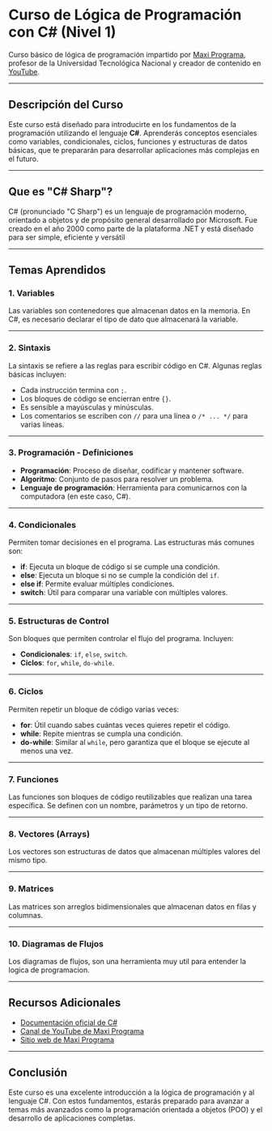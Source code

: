 # Curso de Lógica de Programación con C# (Nivel 1)

Curso básico de lógica de programación impartido por [Maxi Programa](https://maxiprograma.com/), profesor de la Universidad Tecnológica Nacional y creador de contenido en [YouTube](https://www.youtube.com/@MaxiPrograma).

---

## Descripción del Curso
Este curso está diseñado para introducirte en los fundamentos de la programación utilizando el lenguaje **C#**. Aprenderás conceptos esenciales como variables, condicionales, ciclos, funciones y estructuras de datos básicas, que te prepararán para desarrollar aplicaciones más complejas en el futuro.

--- 

## Que es "C# Sharp"?
C# (pronunciado "C Sharp") es un lenguaje de programación moderno, orientado a objetos y de propósito general desarrollado por Microsoft. Fue creado en el año 2000 como parte de la plataforma .NET y está diseñado para ser simple, eficiente y versátil

---

## Temas Aprendidos

### 1. Variables
Las variables son contenedores que almacenan datos en la memoria. En C#, es necesario declarar el tipo de dato que almacenará la variable.

---

### 2. Sintaxis
La sintaxis se refiere a las reglas para escribir código en C#. Algunas reglas básicas incluyen:
- Cada instrucción termina con `;`.
- Los bloques de código se encierran entre `{}`.
- Es sensible a mayúsculas y minúsculas.
- Los comentarios se escriben con `//` para una línea o `/* ... */` para varias líneas.

---

### 3. Programación - Definiciones
- **Programación**: Proceso de diseñar, codificar y mantener software.
- **Algoritmo**: Conjunto de pasos para resolver un problema.
- **Lenguaje de programación**: Herramienta para comunicarnos con la computadora (en este caso, C#).

---

### 4. Condicionales
Permiten tomar decisiones en el programa. Las estructuras más comunes son:
- **if**: Ejecuta un bloque de código si se cumple una condición.
- **else**: Ejecuta un bloque si no se cumple la condición del `if`.
- **else if**: Permite evaluar múltiples condiciones.
- **switch**: Útil para comparar una variable con múltiples valores.

---

### 5. Estructuras de Control
Son bloques que permiten controlar el flujo del programa. Incluyen:
- **Condicionales**: `if`, `else`, `switch`.
- **Ciclos**: `for`, `while`, `do-while`.

---

### 6. Ciclos
Permiten repetir un bloque de código varias veces:
- **for**: Útil cuando sabes cuántas veces quieres repetir el código.
- **while**: Repite mientras se cumpla una condición.
- **do-while**: Similar al `while`, pero garantiza que el bloque se ejecute al menos una vez.

---

### 7. Funciones
Las funciones son bloques de código reutilizables que realizan una tarea específica. Se definen con un nombre, parámetros y un tipo de retorno.

---

### 8. Vectores (Arrays)
Los vectores son estructuras de datos que almacenan múltiples valores del mismo tipo.

---

### 9. Matrices
Las matrices son arreglos bidimensionales que almacenan datos en filas y columnas.

---

### 10. Diagramas de Flujos
Los diagramas de flujos, son una herramienta muy util para entender la logica de programacion. 

---


## Recursos Adicionales
- [Documentación oficial de C#](https://learn.microsoft.com/es-es/dotnet/csharp/)
- [Canal de YouTube de Maxi Programa](https://www.youtube.com/@MaxiPrograma)
- [Sitio web de Maxi Programa](https://maxiprograma.com/)

---

## Conclusión
Este curso es una excelente introducción a la lógica de programación y al lenguaje C#. Con estos fundamentos, estarás preparado para avanzar a temas más avanzados como la programación orientada a objetos (POO) y el desarrollo de aplicaciones completas.
